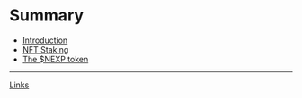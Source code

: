 # Summary

- [Introduction](./introduction.md)
- [NFT Staking](./nft_staking.md)
- [The $NEXP token](./the_NEXP_token.md)

-----------

[Links](./links.md)
